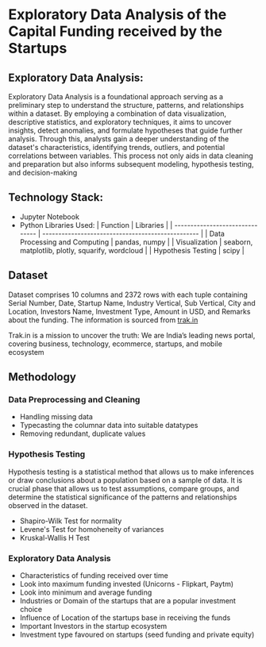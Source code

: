 # Exploratory Data Analysis of the Capital Funding received by the Startups

## Exploratory Data Analysis:
Exploratory Data Analysis is a foundational approach serving as a preliminary step to understand the structure, patterns, and relationships within a dataset. By employing a combination of data visualization, descriptive statistics, and exploratory techniques, it aims to uncover insights, detect anomalies, and formulate hypotheses that guide further analysis. Through this, analysts gain a deeper understanding of the dataset's characteristics, identifying trends, outliers, and potential correlations between variables. This process not only aids in data cleaning and preparation but also informs subsequent modeling, hypothesis testing, and decision-making

## Technology Stack:
* Jupyter Notebook
* Python
Libraries Used:
| Function                        | Libraries                                         | 
| ------------------------------- | ------------------------------------------------- |
| Data Processing and Computing   | pandas, numpy                                     |
| Visualization                   | seaborn, matplotlib, plotly, squarify, wordcloud  |
| Hypothesis Testing              | scipy                                             |

## Dataset
Dataset comprises 10 columns and 2372 rows with each tuple containing Serial Number, Date, Startup Name, Industry Vertical, Sub Vertical, City and Location, Investors Name, Investment Type, Amount in USD, and Remarks about the funding. The information is sourced from [trak.in](https://trak.in/india-startup-funding-investment-2015/)

Trak.in is a mission to uncover the truth: We are India’s leading news portal, covering business, technology, ecommerce, startups, and mobile ecosystem

## Methodology

### Data Preprocessing and Cleaning
* Handling missing data
* Typecasting the columnar data into suitable datatypes
* Removing redundant, duplicate values

### Hypothesis Testing
Hypothesis testing is a statistical method that allows us to make inferences or draw conclusions about a population based on a sample of data. It is crucial phase that allows us to test assumptions, compare groups, and determine the statistical significance of the patterns and relationships observed in the dataset.

* Shapiro-Wilk Test for normality
* Levene's Test for homoheneity of variances
* Kruskal-Wallis H Test

### Exploratory Data Analysis

* Characteristics of funding received over time
* Look into maximum funding invested (Unicorns - Flipkart, Paytm)
* Look into minimum and average funding
* Industries or Domain of the startups that are a popular investment choice
* Influence of Location of the startups base in receiving the funds
* Important Investors in the startup ecosystem
* Investment type favoured on startups (seed funding and private equity)

